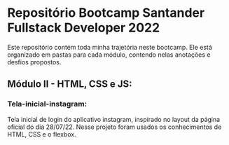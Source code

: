 # Repositório Bootcamp Santander Fullstack Developer 2022
Este repositório contém toda minha trajetória neste bootcamp. Ele está organizado em pastas para cada módulo, contendo nelas anotações e desfios propostos. 

## Módulo II - HTML, CSS e JS:

### Tela-inicial-instagram:
Tela inicial de login do aplicativo instagram, inspirado no layout da página oficial do dia 28/07/22.
Nesse projeto foram usados os conhecimentos de HTML, CSS e o flexbox.

